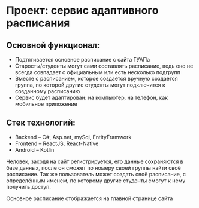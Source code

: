 <h1>Проект: сервис адаптивного расписания</h1>
<h2>Основной функционал:</h2>
<ul>
  <li>Подтягивается основное расписание с сайта ГУАПа</li>
  <li>Старосты/студенты могут сами составлять расписание, ведь оно не всегда совпадает с официальным или есть несколько подгрупп</li>
  <li>Вместе с расписанием, которое создаётся вручную создаётся группа, по которой другие студенты могут подключится к созданному расписанию</li>
  <li>Сервис будет адаптирован: на компьютер, на телефон, как мобильное приложение</li>
</ul>
<h2>Стек технологий:</h2>
<ul>
  <li>Backend – C#, Asp.net, mySql, EntityFramwork</li>
  <li>Frontend – ReactJS, React-Native</li>
  <li>Android – Kotlin </li>
</ul>
<p>Человек, заходя на сайт регистрируется, его данные сохраняются в базе данных, после он сможет по номеру своей группы найти своё расписание. Так же пользователь может создать своё расписание, с определённым именем, по которому другие студенты смогут к нему получить доступ.</p>
<p>Основное расписание отображается на главной странице сайта</p>

 


